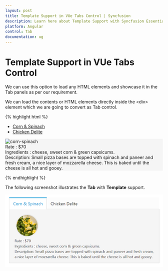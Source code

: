 ```yaml
---
layout: post
title: Template Support in VUe Tabs Control | Syncfusion
description: Learn here about Template Support with Syncfusion Essential Angular Tabs control, its elements, and more.
platform: Angular
control: Tab
documentation: ug
---
```


# Template Support in VUe Tabs Control

We can use this option to load any HTML elements and showcase it in the Tab panels as per our requirement.

We can load the contents or HTML elements directly inside the &lt;div&gt; element which we are going to convert as Tab control.

{% highlight html %}

<ej-tab id="dishtype">
    <ul>
        <li><a href="#corn">Corn & Spinach </a></li>
        <li><a href="#chicken">Chicken Delite</a></li>
    </ul>
    <div id="corn" style="background-color: #F5F5F5">
        <div class="e-content">
            <img src="http://js.syncfusion.com/demos/web/images/accordion/corn-and-spinach-05.png" alt="corn-spinach"/>
            <div class="ingredients">
                Rate    : $70<br /> Ingredients : cheese, sweet corn &amp; green capsicums.
                <br />
                Description: Small pizza bases are topped with spinach and paneer and fresh cream, a nice layer of mozzarella cheese. This is baked until the cheese is all hot and gooey.
            </div>
        </div>
    </div>
    <div id="chicken" style="background-color: #F5F5F5">
        <!--Content for Chicken Delite-->
    </div>
</ej-tab>

{% endhighlight %}

The following screenshot illustrates the **Tab** with **Template** support.

![Template Support in VUe Tabs Control.](Template-Support_images/template-support-in-vue-tabs-control.png) 